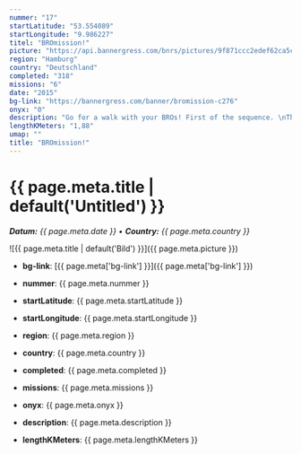 ```yaml
---
nummer: "17"
startLatitude: "53.554089"
startLongitude: "9.986227"
titel: "BROmission!"
picture: "https://api.bannergress.com/bnrs/pictures/9f871ccc2edef62ca5cb2ecb7953b377"
region: "Hamburg"
country: "Deutschland"
completed: "318"
missions: "6"
date: "2015"
bg-link: "https://bannergress.com/banner/bromission-c276"
onyx: "0"
description: "Go for a walk with your BROs! First of the sequence. \nThis is starting at Google! Get a selfie -sorry, a brolfie- there."
lengthKMeters: "1,88"
umap: ""
title: "BROmission!"
---
```

# {{ page.meta.title | default('Untitled') }}

_**Datum:** {{ page.meta.date }} • **Country:** {{ page.meta.country }}_

![{{ page.meta.title | default('Bild') }}]({{ page.meta.picture }})

- **bg-link**: [{{ page.meta['bg-link'] }}]({{ page.meta['bg-link'] }})

- **nummer**: {{ page.meta.nummer }}
- **startLatitude**: {{ page.meta.startLatitude }}
- **startLongitude**: {{ page.meta.startLongitude }}
- **region**: {{ page.meta.region }}
- **country**: {{ page.meta.country }}
- **completed**: {{ page.meta.completed }}
- **missions**: {{ page.meta.missions }}
- **onyx**: {{ page.meta.onyx }}
- **description**: {{ page.meta.description }}
- **lengthKMeters**: {{ page.meta.lengthKMeters }}
